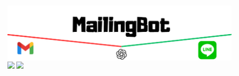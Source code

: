 ![代替テキスト](https://github.com/yuuichi-exjsb/mailing_bot/blob/main/MailingBot.png)
<img src = "https://img.shields.io/badge/${#4285F4}-${GoogleAppsScript}-${critical}.svg">
<img src="https://img.shields.io/badge/-GoogleAppsScript-CB3837.svg?logo=googleappsscript&style=flat">
